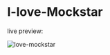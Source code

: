 # I-love-Mockstar
live preview:


![love-mockstar](https://user-images.githubusercontent.com/92850417/225263047-edff3d45-bdea-4f16-a328-06cbdad6e686.gif)

